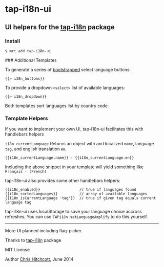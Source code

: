 # tap-i18n-ui

## UI helpers for the [tap-i18n](https://github.com/TAPevents/tap-i18n) package

### Install

    $ mrt add tap-i18n-ui

### Additional Templates

To generate a series of [bootstrapped](http://getbootstrap.com/) select language buttons: 

    {{> i18n_buttons}}

To provide a dropdown `<select>` list of available languages:

    {{> i18n_dropdown}}

Both templates sort languages list by country code.

### Template Helpers

If you want to implement your own UI, tap-i18n-ui facilitates this with handlebars helpers

`i18n_currentLanguage` Returns an object with and localized `name`, language `tag`, and english translation `en`.

    {{i18n_currentLanguage.name}} - {{i18n_currentLanguage.en}}
    
Including the above snippet in your template will yield something like `Français - (French)`

tap-i18n-ui also provides some other handlebars helpers:

    {{i18n_enabled}}                  // true if languages found
    {{i18n_sortedLanguages}}          // array of available languages
    {{i18n_isCurrentLanguage 'tag'}}  // true if given tag equals current language tag

tap-i18n-ui uses localStorage to save your language choice accross refreshes. You can use `TAPi18n.setLanguageAmplify` to do this yourself.

---

More UI planned including flag-picker.

Thanks to [tap-i18n](https://github.com/TAPevents/tap-i18n) package

MIT License 

Author [Chris Hitchcott](http://github.com/hitchcott),  June 2014
